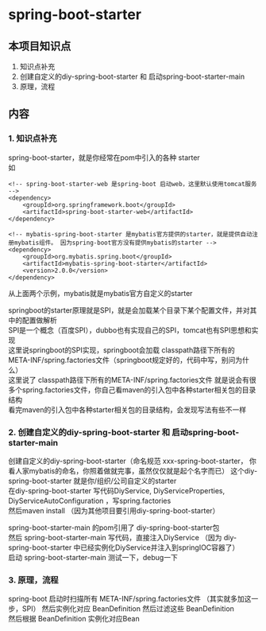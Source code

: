 # spring-boot-starter

## 本项目知识点
1. 知识点补充  
2. 创建自定义的diy-spring-boot-starter 和 启动spring-boot-starter-main    
3. 原理，流程

## 内容
### 1. 知识点补充  
spring-boot-starter，就是你经常在pom中引入的各种 starter  
如   
```
<!-- spring-boot-starter-web 是spring-boot 启动web，这里默认使用tomcat服务 -->
<dependency>
    <groupId>org.springframework.boot</groupId>
    <artifactId>spring-boot-starter-web</artifactId>
</dependency>

<!-- mybatis-spring-boot-starter 是mybatis官方提供的starter，就是提供自动注册mybatis组件。 因为spring-boot官方没有提供mybatis的starter -->
<dependency>
    <groupId>org.mybatis.spring.boot</groupId>
    <artifactId>mybatis-spring-boot-starter</artifactId>
    <version>2.0.0</version>
</dependency>
```  
从上面两个示例，mybatis就是mybatis官方自定义的starter   

springboot的starter原理就是SPI，就是会加载某个目录下某个配置文件，并对其中的配置做解析  
SPI是一个概念（百度SPI），dubbo也有实现自己的SPI，tomcat也有SPI思想和实现      
这里说springboot的SPI实现，springboot会加载 classpath路径下所有的 META-INF/spring.factories文件（springboot规定好的，代码中写，别问为什么）  
这里说了 classpath路径下所有的META-INF/spring.factories文件 就是说会有很多个spring.factories文件，你自己看maven的引入包中各种starter相关包的目录结构  
看完maven的引入包中各种starter相关包的目录结构，会发现写法有些不一样          





### 2. 创建自定义的diy-spring-boot-starter 和 启动spring-boot-starter-main 
创建自定义的diy-spring-boot-starter（命名规范 xxx-spring-boot-starter， 你看人家mybatis的命名，你照着做就完事，虽然仅仅就是起个名字而已）
这个diy-spring-boot-starter 就是你/组织/公司自定义的starter  
在diy-spring-boot-starter 写代码DiyService, DiyServiceProperties, DiyServiceAutoConfiguration  ，写spring.factories  
然后maven install  （因为其他项目要引用diy-spring-boot-starter） 


spring-boot-starter-main 的pom引用了 diy-spring-boot-starter包  
然后 spring-boot-starter-main 写代码，直接注入DiyService （因为 diy-spring-boot-starter 中已经实例化DiyService并注入到springIOC容器了）  
启动 spring-boot-starter-main 测试一下，debug一下  



### 3. 原理，流程
spring-boot 启动时扫描所有 META-INF/spring.factories文件 （其实就多加这一步，SPI） 
然后实例化对应 BeanDefinition 
然后过滤这些 BeanDefinition  
然后根据 BeanDefinition 实例化对应Bean  







